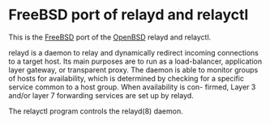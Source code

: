 FreeBSD port of relayd and relayctl
===================================

This is the [FreeBSD][1] port of the [OpenBSD][2] relayd and relayctl.

relayd is a daemon to relay and dynamically redirect incoming connections
to a target host.  Its main purposes are to run as a load-balancer,
application layer gateway, or transparent proxy.  The daemon is able to
monitor groups of hosts for availability, which is determined by checking
for a specific service common to a host group.  When availability is con-
firmed, Layer 3 and/or layer 7 forwarding services are set up by relayd.

The relayctl program controls the relayd(8) daemon.

[1]: http://www.freebsd.org/
[2]: http://www.openbsd.org/
